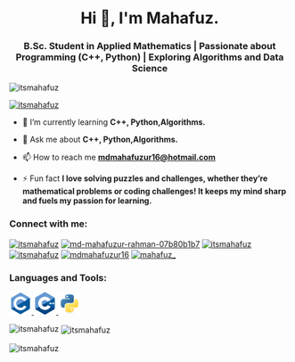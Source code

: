 <h1 align="center">Hi 👋, I'm Mahafuz.</h1>
<h3 align="center">B.Sc. Student in Applied Mathematics | Passionate about Programming (C++, Python) | Exploring Algorithms and Data Science</h3>

<p align="left"> <img src="https://komarev.com/ghpvc/?username=itsmahafuz&label=Profile%20views&color=0e75b6&style=flat" alt="itsmahafuz" /> </p>

<p align="left"> <a href="https://github.com/ryo-ma/github-profile-trophy"><img src="https://github-profile-trophy.vercel.app/?username=itsmahafuz" alt="itsmahafuz" /></a> </p>

- 🌱 I’m currently learning **C++, Python,Algorithms.**

- 💬 Ask me about **C++, Python,Algorithms.**

- 📫 How to reach me **mdmahafuzur16@hotmail.com**

- ⚡ Fun fact **I love solving puzzles and challenges, whether they’re mathematical problems or coding challenges! It keeps my mind sharp and fuels my passion for learning.**

<h3 align="left">Connect with me:</h3>
<p align="left">
<a href="https://twitter.com/itsmahafuz" target="blank"><img align="center" src="https://raw.githubusercontent.com/rahuldkjain/github-profile-readme-generator/master/src/images/icons/Social/twitter.svg" alt="itsmahafuz" height="30" width="40" /></a>
<a href="https://linkedin.com/in/md-mahafuzur-rahman-07b80b1b7" target="blank"><img align="center" src="https://raw.githubusercontent.com/rahuldkjain/github-profile-readme-generator/master/src/images/icons/Social/linked-in-alt.svg" alt="md-mahafuzur-rahman-07b80b1b7" height="30" width="40" /></a>
<a href="https://fb.com/itsmahafuz" target="blank"><img align="center" src="https://raw.githubusercontent.com/rahuldkjain/github-profile-readme-generator/master/src/images/icons/Social/facebook.svg" alt="itsmahafuz" height="30" width="40" /></a>
<a href="https://instagram.com/itsmahafuz" target="blank"><img align="center" src="https://raw.githubusercontent.com/rahuldkjain/github-profile-readme-generator/master/src/images/icons/Social/instagram.svg" alt="itsmahafuz" height="30" width="40" /></a>
<a href="https://www.hackerrank.com/mdmahafuzur16" target="blank"><img align="center" src="https://raw.githubusercontent.com/rahuldkjain/github-profile-readme-generator/master/src/images/icons/Social/hackerrank.svg" alt="mdmahafuzur16" height="30" width="40" /></a>
<a href="https://codeforces.com/profile/mahafuz_" target="blank"><img align="center" src="https://raw.githubusercontent.com/rahuldkjain/github-profile-readme-generator/master/src/images/icons/Social/codeforces.svg" alt="mahafuz_" height="30" width="40" /></a>
</p>

<h3 align="left">Languages and Tools:</h3>
<p align="left"> <a href="https://www.cprogramming.com/" target="_blank" rel="noreferrer"> <img src="https://raw.githubusercontent.com/devicons/devicon/master/icons/c/c-original.svg" alt="c" width="40" height="40"/> </a> <a href="https://www.w3schools.com/cpp/" target="_blank" rel="noreferrer"> <img src="https://raw.githubusercontent.com/devicons/devicon/master/icons/cplusplus/cplusplus-original.svg" alt="cplusplus" width="40" height="40"/> </a> <a href="https://www.python.org" target="_blank" rel="noreferrer"> <img src="https://raw.githubusercontent.com/devicons/devicon/master/icons/python/python-original.svg" alt="python" width="40" height="40"/> </a> </p>

<p><img align="left" src="https://github-readme-stats.vercel.app/api/top-langs?username=itsmahafuz&show_icons=true&locale=en&layout=compact" alt="itsmahafuz" /></p>

<p>&nbsp;<img align="center" src="https://github-readme-stats.vercel.app/api?username=itsmahafuz&show_icons=true&locale=en" alt="itsmahafuz" /></p>

<p><img align="center" src="https://github-readme-streak-stats.herokuapp.com/?user=itsmahafuz&" alt="itsmahafuz" /></p>
